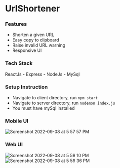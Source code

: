 # UrlShortener

### Features
* Shorten a given URL
* Easy copy to clipboard
* Raise invalid URL warning
* Responsive UI

### Tech Stack
ReactJs - Express - NodeJs - MySql

### Setup Instruction
* Navigate to client directory, run `npm start`
* Navigate to server directory, run `nodemon index.js`
* You must have mySql installed

### Mobile UI
![Screenshot 2022-09-08 at 5 57 57 PM](https://user-images.githubusercontent.com/66818697/189093691-8f19fe01-f835-4f4f-9435-67ad09486105.png)

### Web UI
![Screenshot 2022-09-08 at 5 59 10 PM](https://user-images.githubusercontent.com/66818697/189093954-1495e905-331b-4c23-875d-187546c45364.png)
![Screenshot 2022-09-08 at 5 59 36 PM](https://user-images.githubusercontent.com/66818697/189094054-cfe0ce8b-999a-4058-92cd-68a67fcc6b9f.png)
